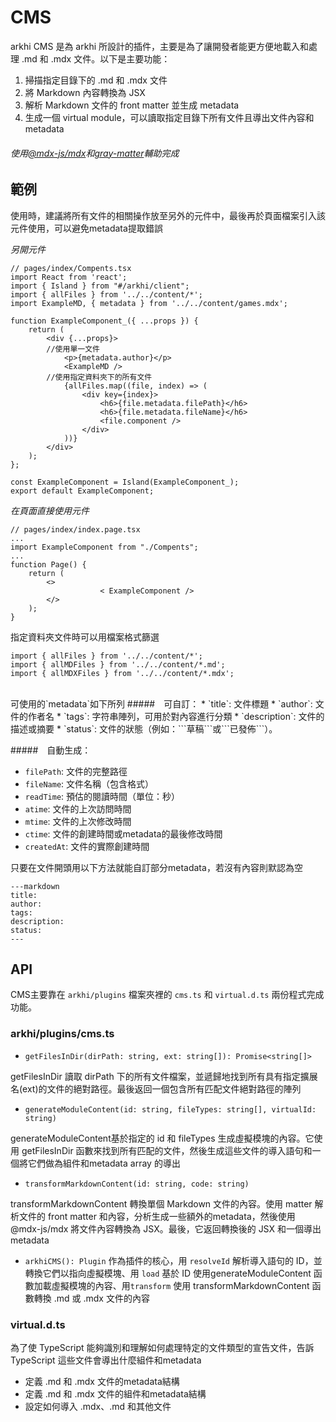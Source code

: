 # CMS

arkhi CMS 是為 arkhi 所設計的插件，主要是為了讓開發者能更方便地載入和處理 .md 和 .mdx 文件。以下是主要功能：
1. 掃描指定目錄下的 .md 和 .mdx 文件
2. 將 Markdown 內容轉換為 JSX
3. 解析 Markdown 文件的 front matter 並生成 metadata
5. 生成一個 virtual module，可以讀取指定目錄下所有文件且導出文件內容和metadata
###### 使用[@mdx-js/mdx](https://github.com/mdx-js/mdx)和[gray-matter](https://github.com/jonschlinkert/gray-matter)輔助完成

## 範例
使用時，建議將所有文件的相關操作放至另外的元件中，最後再於頁面檔案引入該元件使用，可以避免metadata提取錯誤

*另開元件*
```tsx
// pages/index/Compents.tsx
import React from 'react';
import { Island } from "#/arkhi/client";
import { allFiles } from '../../content/*';
import ExampleMD, { metadata } from '../../content/games.mdx';

function ExampleComponent_({ ...props }) {
    return (
        <div {...props}>
        //使用單一文件
            <p>{metadata.author}</p>
            <ExampleMD />
        //使用指定資料夾下的所有文件
            {allFiles.map((file, index) => (
                <div key={index}>
                    <h6>{file.metadata.filePath}</h6>
                    <h6>{file.metadata.fileName}</h6>
                    <file.component />
                </div>
            ))}
        </div>
    );
};

const ExampleComponent = Island(ExampleComponent_);
export default ExampleComponent;
```

*在頁面直接使用元件*
```tsx
// pages/index/index.page.tsx
...
import ExampleComponent from "./Compents";
...
function Page() {
	return (
		<>
                    < ExampleComponent />
		</>
	);
}
```
指定資料夾文件時可以用檔案格式篩選
```tsx
import { allFiles } from '../../content/*';
import { allMDFiles } from '../../content/*.md';
import { allMDXFiles } from '../../content/*.mdx';
```
<br/>
可使用的`metadata`如下所列
#####　可自訂：
* `title`: 文件標題
* `author`: 文件的作者名 
* `tags`: 字符串陣列，可用於對內容進行分類
* `description`: 文件的描述或摘要
* `status`: 文件的狀態（例如：```草稿```或```已發佈```）。

#####　自動生成：
* `filePath`: 文件的完整路徑
* `fileName`: 文件名稱（包含格式）
* `readTime`: 預估的閱讀時間（單位：秒）
* `atime`: 文件的上次訪問時間
* `mtime`: 文件的上次修改時間
* `ctime`: 文件的創建時間或metadata的最後修改時間
* `createdAt`: 文件的實際創建時間

只要在文件開頭用以下方法就能自訂部分metadata，若沒有內容則默認為空
```
---markdown
title: 
author:
tags:
description:
status:
---
```

## API

CMS主要靠在 `arkhi/plugins` 檔案夾裡的 `cms.ts` 和 `virtual.d.ts` 兩份程式完成功能。

### arkhi/plugins/cms.ts

- `getFilesInDir(dirPath: string, ext: string[]): Promise<string[]>`

getFilesInDir 讀取 dirPath 下的所有文件檔案，並遞歸地找到所有具有指定擴展名(ext)的文件的絕對路徑。最後返回一個包含所有匹配文件絕對路徑的陣列

- `generateModuleContent(id: string, fileTypes: string[], virtualId: string)`

generateModuleContent基於指定的 id 和 fileTypes 生成虛擬模塊的內容。它使用 getFilesInDir 函數來找到所有匹配的文件，然後生成這些文件的導入語句和一個將它們做為組件和metadata array 的導出

- `transformMarkdownContent(id: string, code: string)`

transformMarkdownContent 轉換單個 Markdown 文件的內容。使用 matter 解析文件的 front matter 和內容，分析生成一些額外的metadata，然後使用 @mdx-js/mdx 將文件內容轉換為 JSX。最後，它返回轉換後的 JSX 和一個導出 metadata

- `arkhiCMS(): Plugin`
作為插件的核心，用 `resolveId` 解析導入語句的 ID，並轉換它們以指向虛擬模塊、用 `load` 基於 ID 使用generateModuleContent 函數加載虛擬模塊的內容、用`transform` 使用 transformMarkdownContent 函數轉換 .md 或 .mdx 文件的內容

### virtual.d.ts
為了使 TypeScript 能夠識別和理解如何處理特定的文件類型的宣告文件，告訴 TypeScript 這些文件會導出什麼組件和metadata

* 定義 .md 和 .mdx 文件的metadata結構
* 定義 .md 和 .mdx 文件的組件和metadata結構
* 設定如何導入 .mdx、.md 和其他文件
